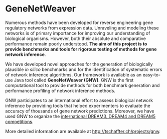 GeneNetWeaver
=============

Numerous methods have been developed for reverse engineering gene regulatory networks from expression data. Unraveling and modeling these networks is of primary importance for improving our understanding of biological organisms. However, both their absolute and comparative performance remain poorly understood. **The aim of this project is to provide benchmarks and tools for rigorous testing of methods for gene network inference**.

We have developed novel approaches for the generation of biologically plausible *in silico* benchmarks and for the identification of systematic errors of network inference algorithms. Our framework is available as an easy-to-use Java tool called **GeneNetWeaver (GNW)**. GNW is the first computational tool to provide methods for both benchmark generation and performance profiling of network inference methods.

GNW participates to an international effort to assess biological network inference by providing tools that helped experimenters to evaluate the accuracy of thousands of gene network predictions. Moreover, we have used GNW to organize the [international DREAM3, DREAM4 and DREAM5 competitions](http://tschaffter.ch/projects/gnw/#DREAM).

More detailed information are available at http://tschaffter.ch/projects/gnw.